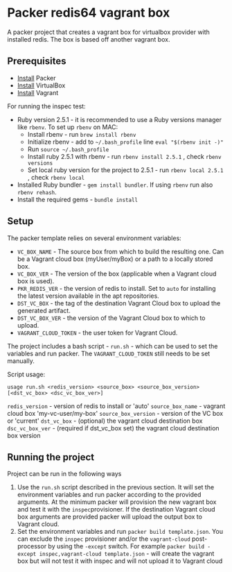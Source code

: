 # Packer redis64 vagrant box

A packer project that creates a vagrant box for virtualbox provider with installed redis. The box is based off another vagrant box.

## Prerequisites

* [Install](https://www.packer.io/intro/getting-started/install.html) Packer
* [Install](https://www.virtualbox.org/wiki/Downloads) VirtualBox
* [Install](https://www.vagrantup.com/downloads.html) Vagrant

For running the inspec test:

* Ruby version 2.5.1 - it is recommended to use a Ruby versions manager like `rbenv`. To set up `rbenv` on MAC:
  * Install rbenv - run `brew install rbenv`
  * Initialize rbenv - add to `~/.bash_profile` line `eval "$(rbenv init -)"`
  * Run `source ~/.bash_profile`
  * Install ruby 2.5.1 with rbenv - run `rbenv install 2.5.1` , check `rbenv versions`
  * Set local ruby version for the project to 2.5.1 - run `rbenv local 2.5.1` , check `rbenv local`
* Installed Ruby bundler - `gem install bundler`. If using `rbenv` run also `rbenv rehash`.
* Install the required gems - `bundle install`

## Setup

The packer template relies on several environment variables:

* `VC_BOX_NAME` - The source box from which to build the resulting one. Can be a Vagrant cloud box (myUser/myBox) or a path to a locally stored box.
* `VC_BOX_VER` - The version of the box (applicable when a Vagrant cloud box is used).
* `PKR_REDIS_VER` - the version of redis to install. Set to `auto` for installing the latest version available in the apt repositories.
* `DST_VC_BOX` - the tag of the destination Vagrant Cloud box to upload the generated artifact.
* `DST_VC_BOX_VER` - the version of the Vagrant Cloud box to which to upload.
* `VAGRANT_CLOUD_TOKEN` -  the user token for Vagrant Cloud.

The project includes a bash script - `run.sh` - which can be used to set the variables and run packer. The `VAGRANT_CLOUD_TOKEN` still needs to be set manually.

Script usage:

`usage run.sh <redis_version> <source_box> <source_box_version> [<dst_vc_box> <dsc_vc_box_ver>]`

`redis_version` - version of redis to install or 'auto'
`source_box_name` - vagrant cloud box 'my-vc-user/my-box'
`source_box_version` - version of the VC box or 'current'
`dst_vc_box` - (optional) the vagrant cloud destination box
`dsc_vc_box_ver` - (required if dst_vc_box set) the vagrant cloud destination box version

## Running the project

Project can be run in the following ways

1. Use the `run.sh` script described in the previous section. It will set the environment variables and run packer according to the provided arguments. At the minimum packer will provision the new vagrant box and test it with the `inspec`provisioner. If the destination Vagrant cloud box arguments are provided packer will upload the output box to Vagrant cloud.
2. Set the environment variables and run `packer build template.json`. You can exclude the `inspec` provisioner and/or the `vagrant-cloud` post-processor by using the `-except` switch. For example `packer build -except inspec,vagrant-cloud template.json` - will create the vagrant box but will not test it with inspec and will not upload it to Vagrant cloud